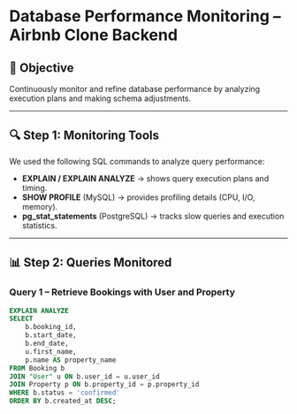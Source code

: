 # Database Performance Monitoring – Airbnb Clone Backend

## 🎯 Objective

Continuously monitor and refine database performance by analyzing execution plans and making schema adjustments.

---

## 🔍 Step 1: Monitoring Tools

We used the following SQL commands to analyze query performance:

- **EXPLAIN / EXPLAIN ANALYZE** → shows query execution plans and timing.
- **SHOW PROFILE** (MySQL) → provides profiling details (CPU, I/O, memory).
- **pg_stat_statements** (PostgreSQL) → tracks slow queries and execution statistics.

---

## 📊 Step 2: Queries Monitored

### Query 1 – Retrieve Bookings with User and Property

```sql
EXPLAIN ANALYZE
SELECT
    b.booking_id,
    b.start_date,
    b.end_date,
    u.first_name,
    p.name AS property_name
FROM Booking b
JOIN "User" u ON b.user_id = u.user_id
JOIN Property p ON b.property_id = p.property_id
WHERE b.status = 'confirmed'
ORDER BY b.created_at DESC;
```
